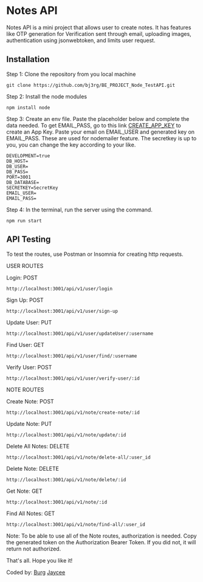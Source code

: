 # Notes API

Notes API is a mini project that allows user to create notes. 
It has features like OTP generation for Verification sent through email, uploading images, authentication using jsonwebtoken, and limits user request.

## Installation
Step 1: Clone the repository from you local machine
```
git clone https://github.com/bj3rg/BE_PROJECT_Node_TestAPI.git
```
Step 2: Install the node modules
```
npm install node
```
Step 3: Create an env file. Paste the placeholder below and complete the data needed.
To get EMAIL_PASS, go to this link [CREATE_APP_KEY](https://accounts.google.com/v3/signin/identifier?continue=https%3A%2F%2Fmyaccount.google.com%2Fu%2F8%2Fapppasswords%3Frapt%3DAEjHL4P02W-qY5pYTKBTHyapKWIhy486SS4X1qKqbTAfrDtfTPlIwIb28AeIxbhELnq1W65YF5jJuVPmsX22rvp5NlRzkIgsZZi4tfPIrA_T_1IqZar6BY0&followup=https%3A%2F%2Fmyaccount.google.com%2Fu%2F8%2Fapppasswords%3Frapt%3DAEjHL4P02W-qY5pYTKBTHyapKWIhy486SS4X1qKqbTAfrDtfTPlIwIb28AeIxbhELnq1W65YF5jJuVPmsX22rvp5NlRzkIgsZZi4tfPIrA_T_1IqZar6BY0&ifkv=Ab5oB3r6mcwmXWOZHJnbxEnP5nWqoehvZahMHkijoIFGw0jyreeCoa4wwsqRG_a9zQ0xGdwFuKep&osid=1&passive=1209600&rart=ANgoxcfinlUMDQdNyCGK33QS4YhbWygHuBBFg-_V4eBGWjCmKu5oxr2rhnQB-BRvYYuUD-lTez9KhAmrvJFrwisoSfkitqA1ssDIUG8WMQtgzXrunJ016h4&service=accountsettings&flowName=GlifWebSignIn&flowEntry=ServiceLogin&dsh=S-1929207014%3A1723639800019341&ddm=0) to create an App Key. Paste your email on EMAIL_USER and generated key on EMAIL_PASS. These are used for nodemailer feature. The secretkey is up to you, you can change the key according to your like.
```
DEVELOPMENT=true
DB_HOST=
DB_USER=
DB_PASS=
PORT=3001
DB_DATABASE=
SECRETKEY=SecretKey
EMAIL_USER=
EMAIL_PASS=
```
Step 4: In the terminal, run the server using the command.
```
npm run start
```

## API Testing
To test the routes, use Postman or Insomnia for creating http requests.

USER ROUTES

Login: POST
```
http://localhost:3001/api/v1/user/login
```
Sign Up: POST
```
http://localhost:3001/api/v1/user/sign-up
```
Update User: PUT
```
http://localhost:3001/api/v1/user/updateUser/:username
```
Find User: GET
```
http://localhost:3001/api/v1/user/find/:username
```
Verify User: POST
```
http://localhost:3001/api/v1/user/verify-user/:id
```

NOTE ROUTES

Create Note: POST
```
http://localhost:3001/api/v1/note/create-note/:id
```
Update Note: PUT
```
http://localhost:3001/api/v1/note/update/:id
```
Delete All Notes: DELETE
```
http://localhost:3001/api/v1/note/delete-all/:user_id
```
Delete Note: DELETE
```
http://localhost:3001/api/v1/note/delete/:id
```
Get Note: GET
```
http://localhost:3001/api/v1/note/:id
```
Find All Notes: GET
```
http://localhost:3001/api/v1/note/find-all/:user_id
```
Note: To be able to use all of the Note routes, authorization is needed. Copy the generated token on the Authorization Bearer Token. If you did not, it will return not authorized.

That's all. Hope you like it!

Coded by:
[Burg](https://github.com/bj3rg)
[Jaycee](https://github.com/Zumiee)



